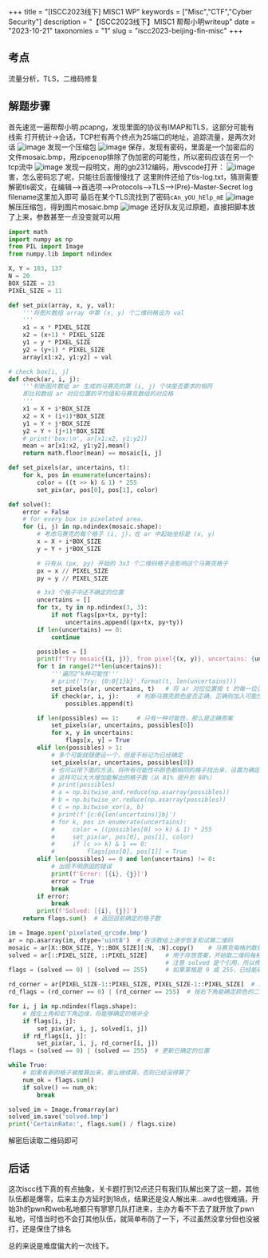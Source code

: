 +++
title = "[ISCC2023线下] MISC1 WP"
keywords = ["Misc","CTF","Cyber Security"]
description = "【ISCC2023线下】MISC1 帮帮小明writeup"
date = "2023-10-21"
taxonomies = "1"
slug = "iscc2023-beijing-fin-misc"
+++

## 考点

流量分析，TLS，二维码修复

## 解题步骤

首先速览一遍帮帮小明.pcapng，发现里面的协议有IMAP和TLS，这部分可能有线索
打开统计->会话，TCP栏有两个终点为25端口的地址，追踪流量，是两次对话
![image](./iscc2023-beijing-fin-misc/01.png)
发现一个压缩包
![image](./iscc2023-beijing-fin-misc/02.png)
保存，发现有密码，里面是一个加密后的文件mosaic.bmp，用zipcenop排除了伪加密的可能性，所以密码应该在另一个tcp流中
![image](./iscc2023-beijing-fin-misc/03.png)
发现一段明文，用的gb2312编码，用vscode打开：
![image](./iscc2023-beijing-fin-misc/04.png)
害，怎么密码忘了呢，只能往后面慢慢找了
这里附件还给了tls-log.txt，猜测需要解密tls密文，在编辑——>首选项——>Protocols——>TLS——>(Pre)-Master-Secret log filename这里加入即可
最后在某个TLS流找到了密码`cAn_yOU_hElp_mE`
![image](./iscc2023-beijing-fin-misc/05.png)
解压压缩包，得到图片mosaic.bmp
![image](./iscc2023-beijing-fin-misc/06.bmp)
还好队友见过原题，直接把脚本放了上来，参数甚至一点没变就可以用

```python {linenos=table,linenostart=1}
import math
import numpy as np
from PIL import Image
from numpy.lib import ndindex

X, Y = 103, 137
N = 20
BOX_SIZE = 23
PIXEL_SIZE = 11

def set_pix(array, x, y, val):
    '''将图片数组 array 中第 (x, y) 个二维码格设为 val
    '''
    x1 = x * PIXEL_SIZE
    x2 = (x+1) * PIXEL_SIZE
    y1 = y * PIXEL_SIZE
    y2 = (y+1) * PIXEL_SIZE
    array[x1:x2, y1:y2] = val

# check box[i, j]
def check(ar, i, j):
    '''判断图片数组 ar 生成的马赛克的第 (i, j) 个块是否要求的相符
    即比较数组 ar 对应位置的平均值和马赛克数组的对应格
    '''
    x1 = X + i*BOX_SIZE
    x2 = X + (i+1)*BOX_SIZE
    y1 = Y + j*BOX_SIZE
    y2 = Y + (j+1)*BOX_SIZE
    # print('box:\n', ar[x1:x2, y1:y2])
    mean = ar[x1:x2, y1:y2].mean()
    return math.floor(mean) == mosaic[i, j]

def set_pixels(ar, uncertains, t):
    for k, pos in enumerate(uncertains):
        color = ((t >> k) & 1) * 255
        set_pix(ar, pos[0], pos[1], color)

def solve():
    error = False
    # for every box in pixelated area.
    for (i, j) in np.ndindex(mosaic.shape):
        # 考虑马赛克的每个格子 (i, j)，在 ar 中起始坐标是 (x, y)
        x = X + i*BOX_SIZE
        y = Y + j*BOX_SIZE

        # 只有从 (px, py) 开始的 3x3 个二维码格子会影响这个马赛克格子
        px = x // PIXEL_SIZE
        py = y // PIXEL_SIZE

        # 3x3 个格子中还不确定的位置
        uncertains = []
        for tx, ty in np.ndindex(3, 3):
            if not flags[px+tx, py+ty]:
                uncertains.append((px+tx, py+ty))
        if len(uncertains) == 0:
            continue

        possibles = []
        print(f'Try mosaic{(i, j)}, from pixel{(x, y)}, uncertains: {uncertains}')
        for t in range(2**len(uncertains)):
            '''遍历2^k种可能性'''
            # print('Try: {0:0{1}b}'.format(t, len(uncertains)))
            set_pixels(ar, uncertains, t)   # 将 ar 对应位置按 t 的每一位设置为对应颜色
            if check(ar, i, j):     # 判断马赛克颜色是否正确，正确则加入可能性列表
                possibles.append(t)

        if len(possibles) == 1:     # 只有一种可能性，那么是正确答案
            set_pixels(ar, uncertains, possibles[0])
            for x, y in uncertains:
                flags[x, y] = True
        elif len(possibles) > 1:
            # 多个可能就随便设一个，但是不标记为已经确定
            set_pixels(ar, uncertains, possibles[0])
            # 也可以用下面的方法，将所有可能性中颜色都相同的格子找出来，设置为确定的
            # 这样可以大大增加能解出的格子数（从 81% 提升到 88%）
            # print(possibles)
            # a = np.bitwise_and.reduce(np.asarray(possibles))
            # b = np.bitwise_or.reduce(np.asarray(possibles))
            # c = np.bitwise_xor(a, b)
            # print(f'{c:0{len(uncertains)}b}')
            # for k, pos in enumerate(uncertains):
            #     color = ((possibles[0] >> k) & 1) * 255
            #     set_pix(ar, pos[0], pos[1], color)
            #     if (c >> k) & 1 == 0:
            #         flags[pos[0], pos[1]] = True
        elif len(possibles) == 0 and len(uncertains) != 0:
            # 出现不明原因的错误
            print(f'Error: [{i}, {j}]')
            error = True
            break
        if error:
            break
        print(f'Solved: [{i}, {j}]')
    return flags.sum()  # 返回目前确定的格子数

im = Image.open('pixelated_qrcode.bmp')
ar = np.asarray(im, dtype='uint8')  # 在该数组上逐步恢复和试算二维码
mosaic = ar[X::BOX_SIZE, Y::BOX_SIZE][:N, :N].copy()    # 马赛克每格的数据
solved = ar[::PIXEL_SIZE, ::PIXEL_SIZE]     # 用于存放答案，开始取二维码每格左上角值
                                            # 注意 solved 是个引用，所以修改 ar 会跟着变
flags = (solved == 0) | (solved == 255)     # 如果某格是 0 或 255，已经能确定颜色

rd_corner = ar[PIXEL_SIZE-1::PIXEL_SIZE, PIXEL_SIZE-1::PIXEL_SIZE]  # 二维码每格右下角
rd_flags = (rd_corner == 0) | (rd_corner == 255)  # 按右下角能确定颜色的二维码格

for i, j in np.ndindex(flags.shape):
    # 按左上角和右下角边缘，将能够确定的格补全
    if flags[i, j]:
        set_pix(ar, i, j, solved[i, j])
    if rd_flags[i, j]:
        set_pix(ar, i, j, rd_corner[i, j])
flags = (solved == 0) | (solved == 255)  # 更新已确定的位置

while True:
    # 如果有新的格子被推算出来，那么继续算，否则已经没得算了
    num_ok = flags.sum()
    if solve() == num_ok:
        break

solved_im = Image.fromarray(ar)
solved_im.save('solved.bmp')
print('CertainRate:', flags.sum() / flags.size)
```

解密后读取二维码即可

## 后话

这次iscc线下真的有点抽象，关卡题打到12点还只有我们队解出来了这一题，其他队伍都是爆零，后来主办方延时到18点，结果还是没人解出来…awd也很难搞，开始3h的pwn和web私地都只有寥寥几队打进来，主办方看不下去了就开放了pwn私地，可惜当时也不会打其他队伍，就简单布防了一下，不过虽然没拿分但也没被打，还是保住了排名

总的来说是难度偏大的一次线下。
